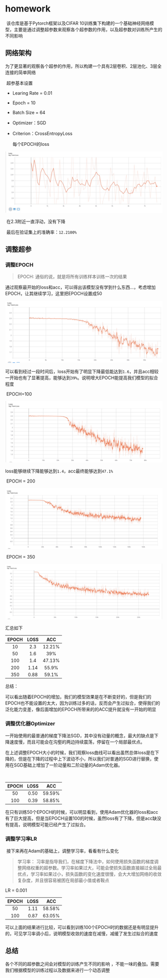 # homework

​	该仓库是基于Pytorch框架以及CIFAR 10训练集下构建的一个基础神经网络模型，主要是通过调整超参数来观察各个超参数的作用，以及超参数对训练所产生的不同影响

## 网络架构

​	为了更显著的观察各个超参的作用，所以构建一个具有2层卷积、2层池化、3层全连接的简单网络

​	超参基本设置

- Learing Rate = 0.01

- Epoch = 10

- Batch Size = 64

- Optimizer：SGD

- Criterion：CrossEntropyLoss

  每个EPOCH的loss
<img src="./pic/raw_loss.jpg" alt="raw_loss" style="zoom:50%;" />

​	在2.3附近一直浮动，没有下降

​	最后在验证集上的准确率：`12.2100%` 

## 调整超参

### 调整EPOCH

> EPOCH: 通俗的说，就是将所有训练样本训练一次的结果

​	通过观察最开始的loss和acc，可以得出该模型没有学到什么东西...，考虑增加EPOCH，让其继续学习，这里把EPOCH设置成50

<img src="./pic/epoch_50.jpg" alt="epoch50" style="zoom:50%;" />

​	可以看到经过一段时间后，loss开始有了明显下降最低能达到`1.6`，并且acc相较一开始也有了显著提高，能够达到`39%`。说明增大EPOCH能提高我们模型的拟合程度

​	EPOCH=100

<img src="./pic/epoch_100.jpg" alt="epoch100" style="zoom:50%;" />

​	loss能够继续下降能够达到`1.4`，acc最终能够达到`47.1%`

​	EPOCH = 200

<img src="./pic/epoch_200.jpg" alt="epoch200" style="zoom:50%;" />

​	EPOCH = 350 

<img src="./pic/epoch_350.jpg" alt="epoch350" style="zoom:50%;" />

汇总如下

| EPOCH | LOSS |  ACC   |
| :---: | :--: | :----: |
|  10   | 2.3  | 12.21% |
|  50   | 1.6  |  39%   |
|  100  | 1.4  | 47.13% |
|  200  | 1.14 | 55.9%  |
|  350  | 0.88 | 59.1%  |

总结：

​	可以看出随着EPOCH的增加，我们的模型效果是在不断变好的，但是我们的EPOCH也不能设置的太大，因为训练过多的话，反而会产生过拟合，使得我们的泛化能力变差，像后面增加的EPOCH所带来的的ACC提升就没有一开始的明显	

### 调整优化器Optimizer

​	一开始使用的最普通的梯度下降法SGD，其中没有动量的概念，最大的缺点是下降速度慢，而且可能会在沟壑的两边持续震荡，停留在一个局部最优点。

​	在上述调整EPOCH大小的时候，我们观察loss曲线可以看出虽然总体loss是在下降的，但是在下降的过程中上下波动不小，所以我们对普通的SGD进行替换，使用在SGD基础上增加了一阶动量和二阶动量的Adam优化器。

​	

| EPOCH | LOSS |  ACC   |
| :---: | :--: | :----: |
|  50   | 0.50 | 59.59% |
|  100  | 0.39 | 58.85% |

在只有训练50个EPOCH的时候，可以明显看到，使用Adam优化器的loss和acc有了巨大提高，但是当EPOCH设置100的时候，虽然loss有了下降，但是acc缺没有提高，说明模型可能已经产生了过拟合。



### 调整学习率LR

​	接下来再在Adam的基础上，调整学习率，看看有什么变化

> 学习率： 习率是指导我们，在梯度下降法中，如何使用损失函数的梯度调整网络权重的超参数。学习率如果过大，可能会使损失函数直接越过全局最优点，学习率如果过小，损失函数的变化速度很慢，会大大增加网络的收敛复杂度，并且很容易被困在局部最小值或者鞍点

LR = 0.001

| EPOCH | LOSS |  ACC   |
| :---: | :--: | :----: |
|  50   | 1.11 | 58.58% |
|  100  | 0.87 | 63.05% |

可以上面的结果进行比较，可以看到训练100个EPOCH时的数据还是有明显提升的，可见学习率调小后，说明模型收敛的速度在减慢，减缓了发生过拟合的速度





## 总结

各个不同的超参数之间会对模型的训练产生不同的影响 ，不能一味的叠加。需要我们根据模型的训练过程以及数据来进行一个动态调整
